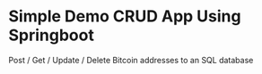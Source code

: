 # Simple Demo CRUD App Using Springboot

Post / Get / Update / Delete Bitcoin addresses to an SQL database